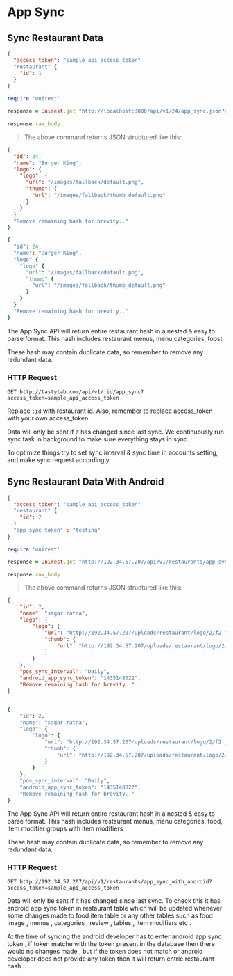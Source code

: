 # App Sync


## Sync Restaurant Data

```json
{
  "access_token": "sample_api_access_token"
  "restaurant" {
    "id": 1
  }
}
```

```ruby
require 'unirest'

response = Unirest.get "http://localhost:3000/api/v1/24/app_sync.json?access_token=sample_api_access_token"

response.raw_body
```

> The above command returns JSON structured like this:

```json
{
  "id": 24,
  "name": "Burger King",
  "logo": {
    "logo": {
      "url": "/images/fallback/default.png",
      "thumb": {
        "url": "/images/fallback/thumb_default.png"
      }
    }
  }
  "Remove remaining hash for brevity.."
}
```

```ruby
{
  "id": 24,
  "name": "Burger King",
  "logo" {
    "logo" {
      "url": "/images/fallback/default.png",
      "thumb" {
        "url": "/images/fallback/thumb_default.png"
      }
    }
  }
  "Remove remaining hash for brevity.."
}
```


The App Sync API will return entire restaurant hash in a nested & easy to parse format. This hash includes restaurant menus, menu categories, foost


These hash may contain duplicate data, so remember to remove any redundant data.

### HTTP Request

`GET http://tastytab.com/api/v1/:id/app_sync?access_token=sample_api_access_token`


Replace `:id` with restaurant id. Also, remember to replace access_token with your own access_token.


Data will only be sent if it has changed since last sync. We continuously run sync task in background to make sure everything stays in sync.

To optimize things try to set sync interval & sync time in accounts setting, and make sync request accordingly.



## Sync Restaurant Data With Android

```json
{
  "access_token": "sample_api_access_token"
  "restaurant" {
    "id": 2
  }
  "app_sync_token" : "testing"
}
```

```ruby
require 'unirest'

response = Unirest.get "http://192.34.57.207/api/v1/restaurants/app_sync_with_android?access_token=sample_api_access_token"

response.raw_body
```
> The above command returns JSON structured like this:


```json
{
    "id": 2,
    "name": "sagar ratna",
    "logo": {
        "logo": {
            "url": "http://192.34.57.207/uploads/restaurant/logo/2/f2.jpg",
            "thumb": {
                "url": "http://192.34.57.207/uploads/restaurant/logo/2/thumb_f2.jpg"
            }
        }
    },
    "pos_sync_interval": "Daily",
    "android_app_sync_token": "1435148022",
    "Remove remaining hash for brevity.."
}

```

```ruby

{
    "id": 2,
    "name": "sagar ratna",
    "logo": {
        "logo": {
            "url": "http://192.34.57.207/uploads/restaurant/logo/2/f2.jpg",
            "thumb": {
                "url": "http://192.34.57.207/uploads/restaurant/logo/2/thumb_f2.jpg"
            }
        }
    },
    "pos_sync_interval": "Daily",
    "android_app_sync_token": "1435148022",
    "Remove remaining hash for brevity.."
}

```
The App Sync API will return entire restaurant hash in a nested & easy to parse format. This hash includes restaurant menus, menu categories, food, item modifier groups with item modifiers

These hash may contain duplicate data, so remember to remove any redundant data.

### HTTP Request

`GET http://192.34.57.207/api/v1/restaurants/app_sync_with_android?access_token=sample_api_access_token`

Data will only be sent if it has changed since last sync. To check this it has android app sync token in restaurant table which will be updated whenever some changes made to food item table or any other tables such as food image  , menus , categories , review , tables , item modifiers etc .

At the time of syncing the android developer has to enter android app sync token , if token matche with the token present in the database then there would no changes made , but if the token does not match or android developer does not provide any token then it will return entrie restaurant hash ..
